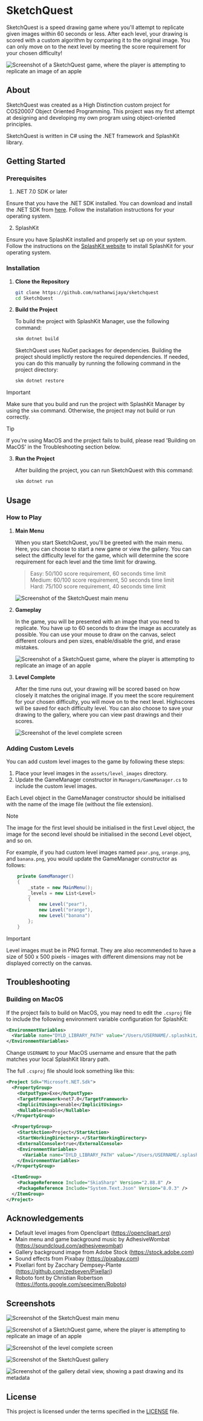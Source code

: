 # SketchQuest

SketchQuest is a speed drawing game where you'll attempt to replicate given images within 60 seconds or less. After each level, your drawing is scored with a custom algorithm by comparing it to the original image. You can only move on to the next level by meeting the score requirement for your chosen difficulty!

![Screenshot of a SketchQuest game, where the player is attempting to replicate an image of an apple](/assets/screenshots/Game.png?raw=true)

## About

SketchQuest was created as a High Distinction custom project for COS20007 Object Oriented Programming. This project was my first attempt at designing and developing my own program using object-oriented principles.

SketchQuest is written in C# using the .NET framework and SplashKit library.

## Getting Started

### Prerequisites

1. .NET 7.0 SDK or later

Ensure that you have the .NET SDK installed. You can download and install the .NET SDK from [here](https://dotnet.microsoft.com/en-us/download). Follow the installation instructions for your operating system.

2. SplashKit

Ensure you have SplashKit installed and properly set up on your system. Follow the instructions on the [SplashKit website](https://splashkit.io/installation/) to install SplashKit for your operating system.

### Installation

1. **Clone the Repository**

   ```bash
   git clone https://github.com/nathanwijaya/sketchquest
   cd SketchQuest
   ```

2. **Build the Project**

   To build the project with SplashKit Manager, use the following command:

   ```bash
   skm dotnet build
   ```

   SketchQuest uses NuGet packages for dependencies. Building the project should implictly restore the required dependencies. If needed, you can do this manually by running the following command in the project directory:

   ```bash
   skm dotnet restore
   ```

> [!IMPORTANT]  
> Make sure that you build and run the project with SplashKit Manager by using the `skm` command. Otherwise, the project may not build or run correctly.

> [!TIP]  
> If you're using MacOS and the project fails to build, please read 'Building on MacOS' in the Troubleshooting section below.

3. **Run the Project**

   After building the project, you can run SketchQuest with this command:

   ```bash
   skm dotnet run
   ```

## Usage

### How to Play

1. **Main Menu**

   When you start SketchQuest, you'll be greeted with the main menu. Here, you can choose to start a new game or view the gallery. You can select the difficulty level for the game, which will determine the score requirement for each level and the time limit for drawing.

   > Easy: 50/100 score requirement, 60 seconds time limit  
   > Medium: 60/100 score requirement, 50 seconds time limit  
   > Hard: 75/100 score requirement, 40 seconds time limit

   ![Screenshot of the SketchQuest main menu](/assets/screenshots/MainMenu.png?raw=true)

2. **Gameplay**

   In the game, you will be presented with an image that you need to replicate. You have up to 60 seconds to draw the image as accurately as possible. You can use your mouse to draw on the canvas, select different colours and pen sizes, enable/disable the grid, and erase mistakes.

   ![Screenshot of a SketchQuest game, where the player is attempting to replicate an image of an apple](/assets/screenshots/Game.png?raw=true)

3. **Level Complete**

   After the time runs out, your drawing will be scored based on how closely it matches the original image. If you meet the score requirement for your chosen difficulty, you will move on to the next level. Highscores will be saved for each difficulty level. You can also choose to save your drawing to the gallery, where you can view past drawings and their scores.

   ![Screenshot of the level complete screen](/assets/screenshots/LevelComplete.png?raw=true)

### Adding Custom Levels

You can add custom level images to the game by following these steps:

1. Place your level images in the `assets/level_images` directory.
2. Update the GameManager constructor in `Managers/GameManager.cs` to include the custom level images.

Each Level object in the GameManager constructor should be initialised with the name of the image file (without the file extension).

> [!NOTE]  
> The image for the first level should be initialised in the first Level object, the image for the second level should be initialised in the second Level object, and so on.

For example, if you had custom level images named `pear.png`, `orange.png`, and `banana.png`, you would update the GameManager constructor as follows:

```csharp
    private GameManager()
    {
        _state = new MainMenu();
        _levels = new List<Level>
        {
            new Level("pear"),
            new Level("orange"),
            new Level("banana")
        };
    }
```

> [!IMPORTANT]  
> Level images must be in PNG format. They are also recommended to have a size of 500 x 500 pixels - images with different dimensions may not be displayed correctly on the canvas.

## Troubleshooting

### Building on MacOS

If the project fails to build on MacOS, you may need to edit the `.csproj` file to include the following environment variable configuration for SplashKit:

```xml
<EnvironmentVariables>
  <Variable name="DYLD_LIBRARY_PATH" value="/Users/USERNAME/.splashkit/lib/macos" />
</EnvironmentVariables>
```

Change `USERNAME` to your MacOS username and ensure that the path matches your local SplashKit library path.

The full `.csproj` file should look something like this:

```xml
<Project Sdk="Microsoft.NET.Sdk">
  <PropertyGroup>
    <OutputType>Exe</OutputType>
    <TargetFramework>net7.0</TargetFramework>
    <ImplicitUsings>enable</ImplicitUsings>
    <Nullable>enable</Nullable>
  </PropertyGroup>

  <PropertyGroup>
    <StartAction>Project</StartAction>
    <StartWorkingDirectory>.</StartWorkingDirectory>
    <ExternalConsole>true</ExternalConsole>
    <EnvironmentVariables>
      <Variable name="DYLD_LIBRARY_PATH" value="/Users/USERNAME/.splashkit/lib/macos" />
    </EnvironmentVariables>
  </PropertyGroup>

  <ItemGroup>
    <PackageReference Include="SkiaSharp" Version="2.88.8" />
    <PackageReference Include="System.Text.Json" Version="8.0.3" />
  </ItemGroup>
</Project>
```

## Acknowledgements

- Default level images from Openclipart (https://openclipart.org)
- Main menu and game background music by AdhesiveWombat
  (https://soundcloud.com/adhesivewombat)
- Gallery background image from Adobe Stock (https://stock.adobe.com)
- Sound effects from Pixabay (https://pixabay.com)
- Pixellari font by Zacchary Dempsey-Plante (https://github.com/zedseven/Pixellari)
- Roboto font by Christian Robertson (https://fonts.google.com/specimen/Roboto)

## Screenshots

![Screenshot of the SketchQuest main menu](/assets/screenshots/MainMenu.png?raw=true)

![Screenshot of a SketchQuest game, where the player is attempting to replicate an image of an apple](/assets/screenshots/Game.png?raw=true)

![Screenshot of the level complete screen](/assets/screenshots/LevelComplete.png?raw=true)

![Screenshot of the SketchQuest gallery](/assets/screenshots/Gallery.png?raw=true)

![Screenshot of the gallery detail view, showing a past drawing and its metadata](/assets/screenshots/GalleryDetail.png?raw=true)

## License

This project is licensed under the terms specified in the [LICENSE](LICENSE) file.
